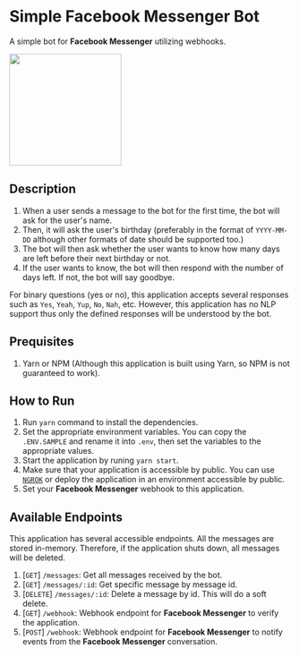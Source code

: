 # Simple Facebook Messenger Bot
A simple bot for **Facebook Messenger** utilizing webhooks.

<img src="/docs/images/Simple%20Bot.gif" width=200 />

## Description
1. When a user sends a message to the bot for the first time, the bot will ask for the user's name.
1. Then, it will ask the user's birthday (preferably in the format of `YYYY-MM-DD` although other formats of date should be supported too.)
1. The bot will then ask whether the user wants to know how many days are left before their next birthday or not.
1. If the user wants to know, the bot will then respond with the number of days left. If not, the bot will say goodbye.

For binary questions (yes or no), this application accepts several responses such as `Yes`, `Yeah`, `Yup`, `No`, `Nah`, etc. However, this application has no NLP support thus only the defined responses will be understood by the bot.

## Prequisites
1. Yarn or NPM (Although this application is built using Yarn, so NPM is not guaranteed to work).

## How to Run
1. Run `yarn` command to install the dependencies.
1. Set the appropriate environment variables. You can copy the `.ENV.SAMPLE` and rename it into `.env`, then set the variables to the appropriate values.
1. Start the application by runing `yarn start`.
1. Make sure that your application is accessible by public. You can use [`NGROK`](https://ngrok.com/) or deploy the application in an environment accessible by public.
1. Set your **Facebook Messenger** webhook to this application.

## Available Endpoints
This application has several accessible endpoints. All the messages are stored in-memory. Therefore, if the application shuts down, all messages will be deleted.

1. [`GET`] `/messages`: Get all messages received by the bot.
1. [`GET`] `/messages/:id`: Get specific message by message id.
1. [`DELETE`] `/messages/:id`: Delete a message by id. This will do a soft delete.
1. [`GET`] `/webhook`: Webhook endpoint for **Facebook Messenger** to verify the application.
1. [`POST`] `/webhook`: Webhook endpoint for **Facebook Messenger** to notify events from the **Facebook Messenger** conversation.
